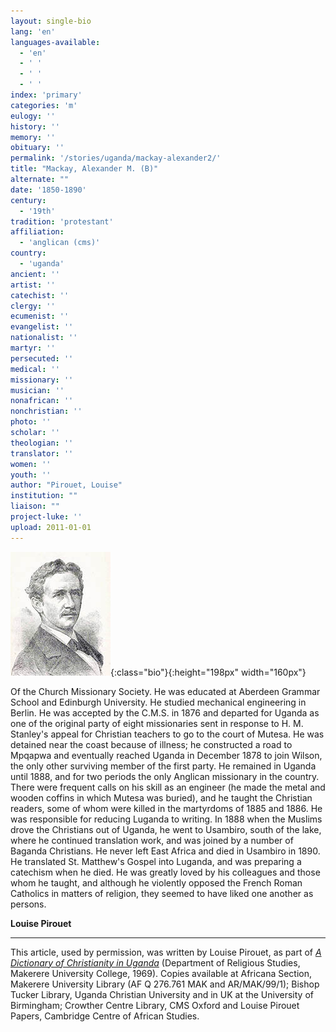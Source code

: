 ```yaml
---
layout: single-bio
lang: 'en'
languages-available:
  - 'en'
  - ' '
  - ' '
  - ' '
index: 'primary'
categories: 'm'
eulogy: ''
history: ''
memory: ''
obituary: ''
permalink: '/stories/uganda/mackay-alexander2/'
title: "Mackay, Alexander M. (B)"
alternate: ""
date: '1850-1890'
century:
  - '19th'
tradition: 'protestant'
affiliation:
  - 'anglican (cms)'
country:
  - 'uganda'
ancient: ''
artist: ''
catechist: ''
clergy: ''
ecumenist: ''
evangelist: ''
nationalist: ''
martyr: ''
persecuted: ''
medical: ''
missionary: ''
musician: ''
nonafrican: ''
nonchristian: ''
photo: ''
scholar: ''
theologian: ''
translator: ''
women: ''
youth: ''
author: "Pirouet, Louise"
institution: ""
liaison: ""
project-luke: ''
upload: 2011-01-01
---
```


![](/images/bio-pics/uganda/mackay-alexander2/mackay-alexander.jpg){:class="bio"}{:height="198px" width="160px"}

Of the Church Missionary Society. He was educated at Aberdeen Grammar School and Edinburgh University. He studied mechanical engineering in Berlin. He was accepted by the C.M.S. in 1876 and departed for Uganda as one of the original party of eight missionaries sent in response to H. M. Stanley's appeal for Christian teachers to go to the court of Mutesa. He was detained near the coast because of illness; he constructed a road to Mpqapwa and eventually reached Uganda in December 1878 to join Wilson, the only other surviving member of the first party. He remained in Uganda until 1888, and for two periods the only Anglican missionary in the country. There were frequent calls on his skill as an engineer (he made the metal and wooden coffins in which Mutesa was buried), and he taught the Christian readers, some of whom were killed in the martyrdoms of 1885 and 1886. He was responsible for reducing Luganda to writing. In 1888 when the Muslims drove the Christians out of Uganda, he went to Usambiro, south of the lake, where he continued translation work, and was joined by a number of Baganda Christians. He never left East Africa and died in Usambiro in 1890. He translated St. Matthew's Gospel into Luganda, and was preparing a catechism when he died. He was greatly loved by his colleagues and those whom he taught, and although he violently opposed the French Roman Catholics in matters of religion, they seemed to have liked one another as persons.

**Louise Pirouet**

---

This article, used by permission, was written by Louise Pirouet, as part of [*A Dictionary of Christianity in Uganda*](../pirouet-foreword/) (Department of Religious Studies, Makerere University College, 1969). Copies available at Africana Section, Makerere University Library (AF Q 276.761 MAK and AR/MAK/99/1); Bishop Tucker Library, Uganda Christian University and in UK at the University of Birmingham; Crowther Centre Library, CMS Oxford and Louise Pirouet Papers, Cambridge Centre of African Studies.